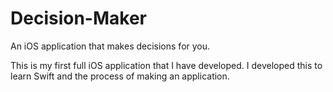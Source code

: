 # Decision-Maker
An iOS application that makes decisions for you.

This is my first full iOS application that I have developed. I developed this to learn Swift and the process of making an application.
